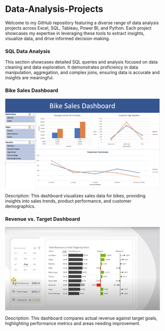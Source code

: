 # Data-Analysis-Projects
Welcome to my GitHub repository featuring a diverse range of data analysis projects across Excel, SQL, Tableau, Power BI, and Python. Each project showcases my expertise in leveraging these tools to extract insights, visualize data, and drive informed decision-making.


###  SQL Data Analysis
This section showcases detailed SQL queries and analysis focused on data cleaning and data exploration. It demonstrates proficiency in data manipulation, aggregation, and complex joins, ensuring data is accurate and insights are meaningful.

### Bike Sales Dashboard

![Bike Sales Dashboard](Excel/Bike-Sales-Dashboard/BikeSalesImage.png)

Description: This dashboard visualizes sales data for bikes, providing insights into sales trends, product performance, and customer demographics.

### Revenue vs. Target Dashboard

![Revenue vs. Target Dashboard](Excel/RevenueVrsTarget-Dashboard/RevenueVrsTargetImage.png)

Description: This dashboard compares actual revenue against target goals, highlighting performance metrics and areas needing improvement.
